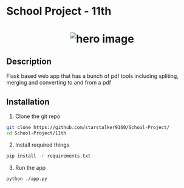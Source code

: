 # School Project - 11th
<h1 align="center">
  <img src="https://starstalker9160.github.io/Assets/Articles/School-Project_11th-hero.png" alt="hero image">
</h1>

## Description
Flask based web app that has a bunch of pdf tools including spliting, merging and converting to and from a pdf

## Installation
1. Clone the git repo
```bash
git clone https://github.com/starstalker9160/School-Project/
cd School-Project/11th
```
2. Install required things
```bash
pip install -r requirements.txt
```
3. Run the app
```bash
python ./app.py
```

